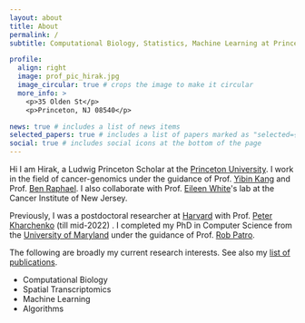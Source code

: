 ```yaml
---
layout: about
title: About
permalink: /
subtitle: Computational Biology, Statistics, Machine Learning at Princeton Univerisity

profile:
  align: right
  image: prof_pic_hirak.jpg
  image_circular: true # crops the image to make it circular
  more_info: >
    <p>35 Olden St</p>
    <p>Princeton, NJ 08540</p>

news: true # includes a list of news items
selected_papers: true # includes a list of papers marked as "selected={true}"
social: true # includes social icons at the bottom of the page
---
```


Hi I am Hirak, a Ludwig Princeton Scholar at the [Princeton University](https://princeton.edu). I work in the field of cancer-genomics under the guidance of Prof. [Yibin Kang](https://molbio.princeton.edu/people/yibin-kang) and Prof. [Ben Raphael](https://www.cs.princeton.edu/people/profile/braphael). I also collaborate with Prof. [Eileen White](https://www.cinj.org/research/eileen-white-phd)'s lab at the Cancer Institute of New Jersey.

Previously, I was a postdoctoral researcher at [Harvard](https://hms.harvard.edu)  with Prof. [Peter Kharchenko](https://dbmi.hms.harvard.edu/people/peter-kharchenko) (till mid-2022) . I completed my PhD in Computer Science from the [University of Maryland](www.cs.umd.edu) under the guidance of Prof. [Rob Patro](https://www.cs.umd.edu/people/nomad).

The following are broadly my current research interests. See also my [list of
publications](/publications).
- Computational Biology
- Spatial Transcriptomics
- Machine Learning
- Algorithms
